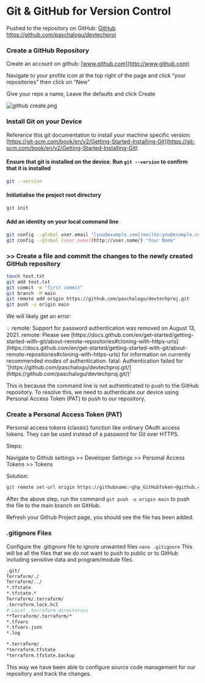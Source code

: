 # Git & GitHub for Version Control

Pushed to the repository on GitHub: [GitHub](https://github.com/paschalogu/devtechproj) https://github.com/paschalogu/devtechproj

### Create a GitHub Repository

Create an account on github: [www.github.com](http://www.github.com)

Navigate to your profile icon at the top right of the page and click “your repositories” then click on “New”

Give your repo a name, Leave the defaults and click Create

![github create.png](/github_create.png)

### Install Git on your Device

Reference this git documentation to install your machine specific version: [https://git-scm.com/book/en/v2/Getting-Started-Installing-Git](https://git-scm.com/book/en/v2/Getting-Started-Installing-Git)

#### Ensure that git is installed on the device. Run `git --version` to confirm that it is installed

```bash
git --version
```

#### Initiatialise the project root directory

```bash
git init
```

#### Add an identity on your local command line

```bash
git config --global user.email "[you@example.com](mailto:you@example.com)"
git config --global [user.name](http://user.name/) "Your Name"
```

### >> Create a file and commit the changes to the newly created GitHub repository

```bash
touch text.txt
git add text.txt
git commit -m "first commit"
git branch -M main
git remote add origin https://github.com/paschalogu/devtechproj.git
git push -u origin main
```

We will likely get an error: 

<aside>
💡 remote: Support for password authentication was removed on August 13, 2021.
remote: Please see [https://docs.github.com/en/get-started/getting-started-with-git/about-remote-repositories#cloning-with-https-urls](https://docs.github.com/en/get-started/getting-started-with-git/about-remote-repositories#cloning-with-https-urls) for information on currently recommended modes of authentication.
fatal: Authentication failed for '[https://github.com/paschalogu/devtechproj.git/](https://github.com/paschalogu/devtechproj.git/)'

</aside>

This is because the command line is not authenticated to push to the GitHub repository. To resolve this, we need to authenticate our device using Personal Access Token (PAT) to push to our repository.

### Create a Personal Access Token (PAT)

Personal access tokens (classic) function like ordinary OAuth access tokens. They can be used instead of a password for Git over HTTPS. 

Steps:

Navigate to Github settings >> Developer Settings >> Personal Access Tokens >> Tokens

Solution:

```bash
git remote set-url origin https://githubname:<ghp_GitHubToken>@github.com/username/devtechproj.git
```

After the above step, run the command `git push -u origin main` to push the file to the main branch on GitHub.

Refresh your Github Project page, you should see the file has been added.

### .gitignore Files

Configure the .gitignore file to ignore unwanted files `nano .gitignore` This will be all the files that we do not want to push to public or to GitHub including sensitive data and program/module files.

```bash
.git/
Terraform/./
Terraform/../
*.tfstate
*.tfstate.*
Terraform/.terraform/
.terraform.lock.hcl
# Local .terraform directories
**Terraform/.terraform/*
*.tfvars
*.tfvars.json
*.log

*.terraform/
*terraform.tfstate
*terraform.tfstate.backup
```

This way we have been able to configure source code management for our repository and track the changes.
